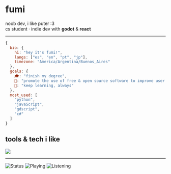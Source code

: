 <div align="left">

# fumi  

noob dev, i like puter :3  
cs student · indie dev with **godot** & **react**  

</div>

---

```javascript
{
  bio: {
    hi: "hey it's fumi!",
    langs: ["es", "en", "pt", "jp"],
    timezone: "America/Argentina/Buenos_Aires"
  },
  goals: {
    🎓: "finish my degree",
    🔐: "promote the use of free & open source software to improve user privacy and experiences",
    🌱: "keep learning, always"
  },
  most_used: [
    "python",
    "javaScript",
    "gdscript",
    "c#"
  ]
}
```

  <h2>tools & tech i like</h2>

  <a href="https://skillicons.dev">
    <img src="https://skillicons.dev/icons?i=git,docker,vim,linux,arch,cs,py,js,nextjs,nodejs" />
  </a>
  <hr>
  
  
![Status](https://img.shields.io/badge/currently-online-brightgreen)
![Playing](https://img.shields.io/badge/playing-probably_league-blue)
![Listening](https://img.shields.io/badge/listening-AKFG-green?logo=spotify)



